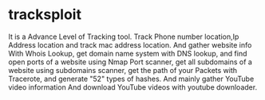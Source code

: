 # tracksploit
It is a Advance Level of Tracking tool. Track Phone number location,Ip Address location and track mac address location. And gather website info With Whois Lookup, get domain name system with DNS lookup, and find open ports of a website using Nmap Port scanner, get all subdomains of a website using subdomains scanner, get the path of your Packets with Tracerote, and generate "52" types of hashes. And mainly gather YouTube video information And download YouTube videos with youtube downloader.  
